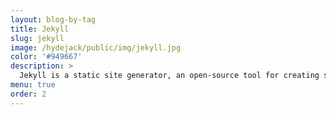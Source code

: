 ```yaml
---
layout: blog-by-tag
title: Jekyll
slug: jekyll
image: /hydejack/public/img/jekyll.jpg
color: '#949667'
description: >
  Jekyll is a static site generator, an open-source tool for creating simple yet powerful websites of all shapes and sizes.
menu: true
order: 2
---
```

